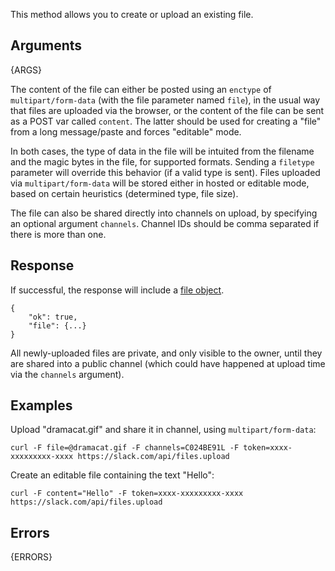 
This method allows you to create or upload an existing file.


## Arguments

{ARGS}


The content of the file can either be posted using an `enctype` of `multipart/form-data` (with the file parameter named `file`), 
in the usual way that files are uploaded via the browser, or the content of the file can be sent as a POST var called `content`.
The latter should be used for creating a "file" from a long message/paste and forces "editable" mode.

In both cases, the type of data in the file will be intuited from the filename and the magic bytes in the file, for supported 
formats. Sending a `filetype` parameter will override this behavior (if a valid type is sent). Files uploaded via 
`multipart/form-data` will be stored either in hosted or editable mode, based on certain heuristics (determined
type, file size).

The file can also be shared directly into channels on upload, by specifying an optional argument `channels`. Channel IDs should
be comma separated if there is more than one.


## Response

If successful, the response will include a [file object](/types/file).

	{
	    "ok": true,
	    "file": {...}
	}

All newly-uploaded files are private, and only visible to the owner, until they are shared into a public channel (which could 
have happened at upload time via the `channels` argument).


## Examples

Upload "dramacat.gif" and share it in channel, using `multipart/form-data`:

	curl -F file=@dramacat.gif -F channels=C024BE91L -F token=xxxx-xxxxxxxxx-xxxx https://slack.com/api/files.upload

Create an editable file containing the text "Hello":

	curl -F content="Hello" -F token=xxxx-xxxxxxxxx-xxxx https://slack.com/api/files.upload


## Errors

{ERRORS}
